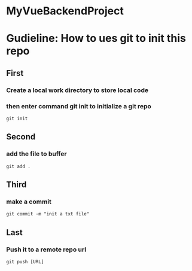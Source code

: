# MyVueBackendProject
# Gudieline: How to ues git to init this repo

## First 

### Create a local work directory to store local code 
### then enter command git init to initialize a git repo 

```
git init
```

## Second
### add the file to buffer
```
git add .
```

## Third 
### make a commit
```
git commit -m "init a txt file"
```

## Last
### Push it to a remote repo url
```
git push [URL]
```

